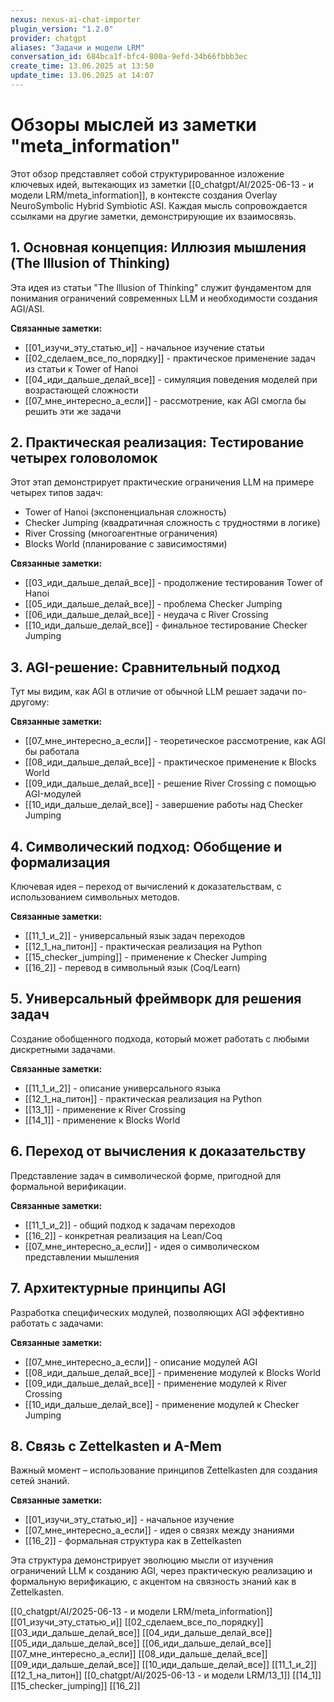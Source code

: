 ```yaml
---
nexus: nexus-ai-chat-importer
plugin_version: "1.2.0"
provider: chatgpt
aliases: "Задачи и модели LRM"
conversation_id: 684bca1f-bfc4-800a-9efd-34b66fbbb3ec
create_time: 13.06.2025 at 13:50
update_time: 13.06.2025 at 14:07
---
```

# Обзоры мыслей из заметки "meta_information"

Этот обзор представляет собой структурированное изложение ключевых идей, вытекающих из заметки [[0_chatgpt/AI/2025-06-13 - и модели LRM/meta_information]], в контексте создания Overlay NeuroSymbolic Hybrid Symbiotic ASI. Каждая мысль сопровождается ссылками на другие заметки, демонстрирующие их взаимосвязь.

## 1. Основная концепция: Иллюзия мышления (The Illusion of Thinking)

Эта идея из статьи "The Illusion of Thinking" служит фундаментом для понимания ограничений современных LLM и необходимости создания AGI/ASI.

**Связанные заметки:**
- [[01_изучи_эту_статью_и]] - начальное изучение статьи
- [[02_сделаем_все_по_порядку]] - практическое применение задач из статьи к Tower of Hanoi
- [[04_иди_дальше_делай_все]] - симуляция поведения моделей при возрастающей сложности
- [[07_мне_интересно_а_если]] - рассмотрение, как AGI смогла бы решить эти же задачи

## 2. Практическая реализация: Тестирование четырех головоломок

Этот этап демонстрирует практические ограничения LLM на примере четырех типов задач:

- Tower of Hanoi (экспоненциальная сложность)
- Checker Jumping (квадратичная сложность с трудностями в логике)
- River Crossing (многоагентные ограничения)
- Blocks World (планирование с зависимостями)

**Связанные заметки:**
- [[03_иди_дальше_делай_все]] - продолжение тестирования Tower of Hanoi
- [[05_иди_дальше_делай_все]] - проблема Checker Jumping
- [[06_иди_дальше_делай_все]] - неудача с River Crossing
- [[10_иди_дальше_делай_все]] - финальное тестирование Checker Jumping

## 3. AGI-решение: Сравнительный подход

Тут мы видим, как AGI в отличие от обычной LLM решает задачи по-другому:

**Связанные заметки:**
- [[07_мне_интересно_а_если]] - теоретическое рассмотрение, как AGI бы работала
- [[08_иди_дальше_делай_все]] - практическое применение к Blocks World
- [[09_иди_дальше_делай_все]] - решение River Crossing с помощью AGI-модулей
- [[10_иди_дальше_делай_все]] - завершение работы над Checker Jumping

## 4. Символический подход: Обобщение и формализация

Ключевая идея – переход от вычислений к доказательствам, с использованием символьных методов.

**Связанные заметки:**
- [[11_1_и_2]] - универсальный язык задач переходов
- [[12_1_на_питон]] - практическая реализация на Python
- [[15_checker_jumping]] - применение к Checker Jumping
- [[16_2]] - перевод в символьный язык (Coq/Learn)

## 5. Универсальный фреймворк для решения задач

Создание обобщенного подхода, который может работать с любыми дискретными задачами.

**Связанные заметки:**
- [[11_1_и_2]] - описание универсального языка
- [[12_1_на_питон]] - практическая реализация на Python
- [[13_1]] - применение к River Crossing
- [[14_1]] - применение к Blocks World

## 6. Переход от вычисления к доказательству

Представление задач в символической форме, пригодной для формальной верификации.

**Связанные заметки:**
- [[11_1_и_2]] - общий подход к задачам переходов
- [[16_2]] - конкретная реализация на Lean/Coq
- [[07_мне_интересно_а_если]] - идея о символическом представлении мышления

## 7. Архитектурные принципы AGI

Разработка специфических модулей, позволяющих AGI эффективно работать с задачами:

**Связанные заметки:**
- [[07_мне_интересно_а_если]] - описание модулей AGI
- [[08_иди_дальше_делай_все]] - применение модулей к Blocks World
- [[09_иди_дальше_делай_все]] - применение модулей к River Crossing
- [[10_иди_дальше_делай_все]] - применение модулей к Checker Jumping

## 8. Связь с Zettelkasten и A-Mem

Важный момент – использование принципов Zettelkasten для создания сетей знаний.

**Связанные заметки:**
- [[01_изучи_эту_статью_и]] - начальное изучение
- [[07_мне_интересно_а_если]] - идея о связях между знаниями
- [[16_2]] - формальная структура как в Zettelkasten

Эта структура демонстрирует эволюцию мысли от изучения ограничений LLM к созданию AGI, через практическую реализацию и формальную верификацию, с акцентом на связность знаний как в Zettelkasten.

[[0_chatgpt/AI/2025-06-13 - и модели LRM/meta_information]]
[[01_изучи_эту_статью_и]]
[[02_сделаем_все_по_порядку]]
[[03_иди_дальше_делай_все]]
[[04_иди_дальше_делай_все]]
[[05_иди_дальше_делай_все]]
[[06_иди_дальше_делай_все]]
[[07_мне_интересно_а_если]]
[[08_иди_дальше_делай_все]]
[[09_иди_дальше_делай_все]]
[[10_иди_дальше_делай_все]]
[[11_1_и_2]]
[[12_1_на_питон]]
[[0_chatgpt/AI/2025-06-13 - и модели LRM/13_1]]
[[14_1]]
[[15_checker_jumping]]
[[16_2]]
